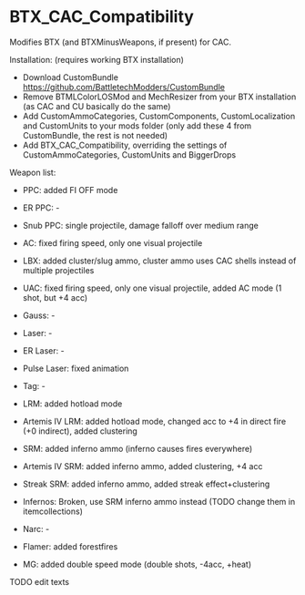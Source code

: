 # BTX_CAC_Compatibility

Modifies BTX (and BTXMinusWeapons, if present) for CAC.

Installation: (requires working BTX installation)
 - Download CustomBundle https://github.com/BattletechModders/CustomBundle
 - Remove BTMLColorLOSMod and MechResizer from your BTX installation (as CAC and CU basically do the same)
 - Add CustomAmmoCategories, CustomComponents, CustomLocalization and CustomUnits to your mods folder (only add these 4 from CustomBundle, the rest is not needed)
 - Add BTX_CAC_Compatibility, overriding the settings of CustomAmmoCategories, CustomUnits and BiggerDrops


Weapon list:
 - PPC: added FI OFF mode
 - ER PPC: -
 - Snub PPC: single projectile, damage falloff over medium range
 
 - AC: fixed firing speed, only one visual projectile
 - LBX: added cluster/slug ammo, cluster ammo uses CAC shells instead of multiple projectiles
 - UAC: fixed firing speed, only one visual projectile, added AC mode (1 shot, but +4 acc)
 - Gauss: -
 
 - Laser: -
 - ER Laser: -
 - Pulse Laser: fixed animation
 - Tag: -
 
 - LRM: added hotload mode
 - Artemis IV LRM: added hotload mode, changed acc to +4 in direct fire (+0 indirect), added clustering
 
 - SRM: added inferno ammo (inferno causes fires everywhere)
 - Artemis IV SRM: added inferno ammo, added clustering, +4 acc
 - Streak SRM: added inferno ammo, added streak effect+clustering
 - Infernos: Broken, use SRM inferno ammo instead (TODO change them in itemcollections)
 - Narc: -
 
 - Flamer: added forestfires
 - MG: added double speed mode (double shots, -4acc, +heat)
 
 TODO edit texts
